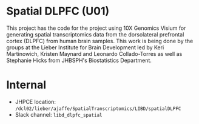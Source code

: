 # Spatial DLPFC (U01)

This project has the code for the project using 10X Genomics Visium for generating spatial transcriptomics data from the dorsolateral prefrontal cortex (DLPFC) from human brain samples. This work is being done by the groups at the Lieber Institute for Brain Development led by Keri Martinowich, Kristen Maynard and Leonardo Collado-Torres as well as Stephanie Hicks from JHBSPH's Biostatistics Department.

# Internal

* JHPCE location: `/dcl02/lieber/ajaffe/SpatialTranscriptomics/LIBD/spatialDLPFC`
* Slack channel: `libd_dlpfc_spatial`


